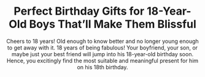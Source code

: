 ---
layout: post
title: Perfect Birthday Gifts for 18-Year-Old Boys That’ll Make Them Blissful
subtitle: Cheers to 18 years! Old enough to know better and no longer young enough to get away with it. 18 years of being fabulous!  Your boyfriend, your son, or maybe just your best friend will jump into his 18-year-old birthday soon. Hence, you excitingly find the most suitable and meaningful present for him on his 18th birthday.
header-img: "img/post/2023/09/copied/medium_Birthday_gifts_for_18_yo_boy_3_92d09dc52f.jpg"
header-style: text
permalink: "/birthday-gifts-18-year-old-boy/"
catalog: true
tags:
  - Recipients 
  - Men
---  